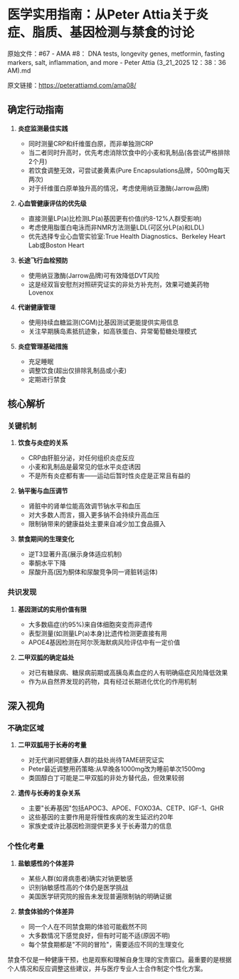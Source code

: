 # 医学实用指南：从Peter Attia关于炎症、脂质、基因检测与禁食的讨论

原始文件：#67 - AMA #8： DNA tests, longevity genes, metformin, fasting markers, salt, inflammation, and more - Peter Attia (3_21_2025 12：38：36 AM).md

原文链接：https://peterattiamd.com/ama08/

<YouTube videoId="jJnxDiHfMgc" />

## 确定行动指南

1. **炎症监测最佳实践**
   * 同时测量CRP和纤维蛋白原，而非单独测CRP
   * 当二者同时升高时，优先考虑消除饮食中的小麦和乳制品(各尝试严格排除2个月)
   * 若饮食调整无效，可尝试姜黄素(Pure Encapsulations品牌，500mg每天两次)
   * 对于纤维蛋白原单独升高的情况，考虑使用纳豆激酶(Jarrow品牌)

2. **心血管健康评估的优先级**
   * 直接测量LP(a)比检测LP(a)基因更有价值(约8-12%人群受影响)
   * 考虑使用脂蛋白电泳而非NMR方法测量LDL(可区分LP(a)和LDL)
   * 优先选择专业心血管实验室:True Health Diagnostics、Berkeley Heart Lab或Boston Heart

3. **长途飞行血栓预防**
   * 使用纳豆激酶(Jarrow品牌)可有效降低DVT风险
   * 这是经双盲安慰剂对照研究证实的非处方补充剂，效果可媲美药物Lovenox

4. **代谢健康管理**
   * 使用持续血糖监测(CGM)比基因测试更能提供实用信息
   * 关注早期胰岛素抵抗迹象，如高铁蛋白、异常葡萄糖处理模式

5. **炎症管理基础措施**
   * 充足睡眠
   * 调整饮食(超出仅排除乳制品或小麦)
   * 定期进行禁食

## 核心解析

### 关键机制

1. **饮食与炎症的关系**
   * CRP由肝脏分泌，对任何组织炎症反应
   * 小麦和乳制品是最常见的低水平炎症诱因
   * 不是所有炎症都有害——运动后暂时性炎症是正常且有益的

2. **钠平衡与血压调节**
   * 肾脏中的肾单位能高效调节钠水平和血压
   * 对大多数人而言，摄入更多钠不会持续升高血压
   * 限制钠带来的健康益处主要来自减少加工食品摄入

3. **禁食期间的生理变化**
   * 逆T3显著升高(展示身体适应机制)
   * 睾酮水平下降
   * 尿酸升高(因为酮体和尿酸竞争同一肾脏转运体)

### 共识发现

1. **基因测试的实用价值有限**
   * 大多数癌症(约95%)来自体细胞突变而非遗传
   * 表型测量(如测量LP(a)本身)比遗传检测更直接有用
   * APOE4基因检测在阿尔茨海默病风险评估中有一定价值

2. **二甲双胍的确定益处**
   * 对已有糖尿病、糖尿病前期或高胰岛素血症的人有明确癌症风险降低效果
   * 作为从自然界发现的药物，具有经过长期进化优化的作用机制

## 深入视角

### 不确定区域

1. **二甲双胍用于长寿的考量**
   * 对无代谢问题健康人群的益处尚待TAME研究证实
   * Peter最近调整用药策略:从早晚各1000mg改为睡前单次1500mg
   * 类固醇白丁可能是二甲双胍的非处方替代品，但效果较弱

2. **遗传与长寿的复杂关系**
   * 主要"长寿基因"包括APOC3、APOE、FOXO3A、CETP、IGF-1、GHR
   * 这些基因的主要作用是将慢性疾病的发生延迟约20年
   * 家族史或许比基因检测提供更多关于长寿潜力的信息

### 个性化考量

1. **盐敏感性的个体差异**
   * 某些人群(如肾病患者)确实对钠更敏感
   * 识别钠敏感性高的个体仍是医学挑战
   * 美国医学研究院的报告未发现普遍限制钠的明确证据

2. **禁食体验的个体差异**
   * 同一个人在不同禁食期的体验可能截然不同
   * 大多数情况下感觉良好，但有时可能不适(原因不明)
   * 每个禁食期都是"不同的冒险"，需要适应不同的生理变化

禁食不仅是一种健康干预，也是观察和理解自身生理的宝贵窗口。最重要的是根据个人情况和反应调整这些建议，并与医疗专业人士合作制定个性化方案。